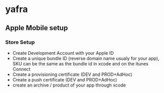 # yafra

## Apple Mobile setup

### Store Setup

* Create Development Account with your Apple ID
* Create a unique bundle ID (reverse domain name usualy for your app), SKU can be the same as the bundle id in xcode and on the itunes Connect
* Create a provisioning certificate (DEV and PROD+AdHoc)
* Create a push certificate (DEV and PROD+AdHoc)
* create an archive / product of your app through xcode



